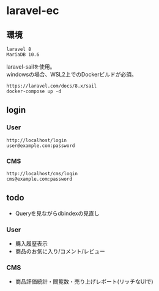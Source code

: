 # laravel-ec

## 環境

```
laravel 8
MariaDB 10.6
```

laravel-sailを使用。  
windowsの場合、WSL2上でのDockerビルドが必須。  
```
https://laravel.com/docs/8.x/sail
docker-compose up -d
```


## login

### User

```
http://localhost/login
user@example.com:password
```

### CMS

```
http://localhost/cms/login
cms@example.com:password
```

## todo

* Queryを見ながらdbindexの見直し
### User

* 購入履歴表示
* 商品のお気に入り/コメント/レビュー

### CMS

* 商品評価統計・閲覧数・売り上げレポート(リッチなUIで)
